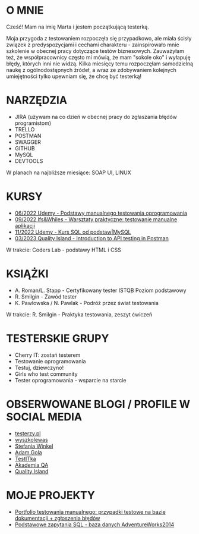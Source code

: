 # O MNIE

Cześć! Mam na imię Marta i jestem początkującą testerką. 
 
Moja przygoda z testowaniem rozpoczęła się przypadkowo, ale miała ścisły związek z predyspozycjami i cechami charakteru - zainspirowało mnie szkolenie w obecnej pracy dotyczące testów biznesowych. Zauważyłam też, że współpracownicy często mi mówią, że mam "sokole oko" i wyłapuję błędy, których inni nie widzą. 
Kilka miesięcy temu rozpoczęłam samodzielną naukę z ogólnodostępnych źródeł, a wraz ze zdobywaniem kolejnych umiejętności tylko upewniam się, że chcę być testerką!


# NARZĘDZIA

* JIRA (używam na co dzień w obecnej pracy do zgłaszania błędów programistom)
* TRELLO 
* POSTMAN
* SWAGGER
* GITHUB 
* MySQL 
* DEVTOOLS

W planach na najbliższe miesiące: SOAP UI, LINUX

# KURSY

* [06/2022 Udemy - Podstawy manualnego testowania oprogramowania](https://udemy-certificate.s3.amazonaws.com/pdf/UC-bd9bdfe2-ccd3-4876-b217-979945d5326c.pdf)
* [09/2022 Ifs&Whiles - Warsztaty praktyczne: testowanie manualne aplikacji](https://drive.google.com/file/d/1gjMqBTXUeTuhtqtim66TvMR_70Q9LBzq/view)
* [11/2022 Udemy - Kurs SQL od podstaw|MySQL](https://udemy-certificate.s3.amazonaws.com/pdf/UC-08c6f5d5-203d-48d5-8d22-be30d3ca0dc0.pdf)
* [03/2023 Quality Island - Introduction to API testing in Postman](https://verified.sertifier.com/en/verify/43633670833562)

W trakcie: Coders Lab - podstawy HTML i CSS

# KSIĄŻKI

* A. Roman/L. Stapp - Certyfikowany tester ISTQB  Poziom podstawowy
* R. Smilgin - Zawód tester
* K. Pawłowska / N. Pawlak - Podróż przez świat testowania

W trakcie: R. Smilgin - Praktyka testowania, zeszyt ćwiczeń

# TESTERSKIE GRUPY

* Cherry IT: zostań testerem
* Testowanie oprogramowania
* Testuj, dziewczyno!
* Girls who test community
* Tester oprogramowania - wsparcie na starcie

# OBSERWOWANE BLOGI / PROFILE W SOCIAL MEDIA

* [testerzy.pl](https://testerzy.pl/)
* [wyszkolewas](https://www.wyszkolewas.com.pl/)
* [Stefania Winkel](https://www.instagram.com/mentor_testowania_opr/)
* [Adam Gola](https://www.instagram.com/szkoleniedlaqa/)
* [TestITka](https://www.instagram.com/test.it.ka/)
* [Akademia QA](https://www.instagram.com/akademiaqa.pl/)
* [Quality Island](https://www.linkedin.com/company/qualityisland/)

# MOJE PROJEKTY

* [Portfolio testowania manualnego: przypadki testowe na bazie dokumentacji + zgłoszenia błędów](https://drive.google.com/file/d/1uvWOVUwvYIXLZOLYoiyOFYSYSWhkvMUc/view?usp=sharing)
* [Podstawowe zapytania SQL - baza danych AdventureWorks2014](https://github.com/marta-maciejewska/portfolio/blob/main/SQL/sql-portfolio.md)





